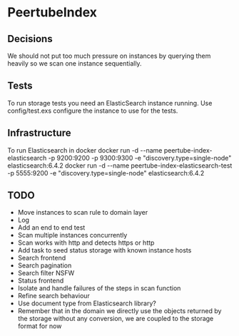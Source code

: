 # PeertubeIndex

## Decisions
We should not put too much pressure on instances by querying them heavily so we scan one instance sequentially.

## Tests

To run storage tests you need an ElasticSearch instance running.
Use config/test.exs configure the instance to use for the tests.

## Infrastructure
To run Elasticsearch in docker 
docker run -d --name peertube-index-elasticsearch -p 9200:9200 -p 9300:9300 -e "discovery.type=single-node" elasticsearch:6.4.2
docker run -d --name peertube-index-elasticsearch-test -p 5555:9200 -e "discovery.type=single-node" elasticsearch:6.4.2

##  TODO
- Move instances to scan rule to domain layer
- Log
- Add an end to end test
- Scan multiple instances concurrently
- Scan works with http and detects https or http
- Add task to seed status storage with known instance hosts
- Search frontend
- Search pagination
- Search filter NSFW
- Status frontend
- Isolate and handle failures of the steps in scan function
- Refine search behaviour
- Use document type from Elasticsearch library?
- Remember that in the domain we directly use the objects returned by the storage without any conversion, we are coupled to the storage format for now